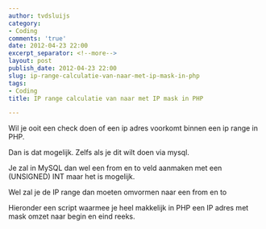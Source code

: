 ```yaml
---
author: tvdsluijs
category:
- Coding
comments: 'true'
date: 2012-04-23 22:00
excerpt_separator: <!--more-->
layout: post
publish_date: 2012-04-23 22:00
slug: ip-range-calculatie-van-naar-met-ip-mask-in-php
tags:
- Coding
title: IP range calculatie van naar met IP mask in PHP

---
```

Wil je ooit een check doen of een ip adres voorkomt binnen een ip range in
PHP.  
  
Dan is dat mogelijk. Zelfs als je dit wilt doen via mysql.  
  
Je zal in MySQL dan wel een from en to veld aanmaken met een (UNSIGNED) INT
maar het is mogelijk.  
  
Wel zal je de IP range dan moeten omvormen naar een from en to  
  
Hieronder een script waarmee je heel makkelijk in PHP een IP adres met mask
omzet naar begin en eind reeks.

